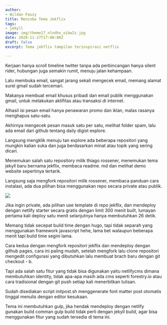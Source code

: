 ```yaml
---
author:
- Wildan Fauzy
title: Mencoba Tema Jekflix
tags:
- jekyll
image: img/theme17_nlndhx_oibw2z.jpg
date: 2020-11-27T17:00:00Z
draft: false
excerpt: Tema jekflix tampilan terinspirasi netflix

---
```

Kerjaan hanya scroll timeline twitter tanpa ada perbincangan hanya silent rider, hubungan juga semakin rumit, menuju jalan kehampaan.

Lalu membuka email, sangat jarang sekali mengecek email, memang alamat surel gmail sudah tercemari.

Makanya membuat email khusus pribadi dan email publik menggunakan gmail, untuk melakukan aktifitas atau transaksi di internet.

Alhasil isi pesan email hanya penawaran promo dan iklan, malas rasanya menghapus satu-satu.

Akhirnya mengecek pesan masuk satu per satu, melihat folder spam, lalu ada email dari github tentang daily digist explore.

Langsung mengklik menuju tan explore ada beberapa repositori yang mungkin kalian suka dan juga berdasarkan minat atau topik yang sering dicari.

Menemukan salah satu repository milik thiago rossener, menemukan tema jekyll baru bernama jekflix, membaca readme. md dan melihat demo website sepertinya tertarik.

Langsung saja mengfork repositori milik rossener, membaca panduan cara instalasi, ada dua pilihan bisa menggunakan repo secara private atau publik.

![](https://res.cloudinary.com/nadliw45/image/upload/v1606550351/jekflix-capa_vfhuzh_ij4ab2.png)

Jika ingin private, ada pilihan use template di repo jekflix, dan mendeploy dengan netlify starter secara gratis dengan limit 300 menit built, lumayan pertama kali deploy satu menit selanjutnya hanya membutuhkan 26 detik.

Memang tidak secepat build time dengan hugo, tapi tidak separah yang menggunakan framework javascript hehe, lama bet walaupun beberapa menit tapi build time segini lama.

Cara kedua dengan mengfork repositori jekflix dan mendeploy dengan github pages, cara ini paling mudah, setelah mengfork lalu clone repositori mengedit configurasi yang dibutuhkan lalu membuat brach baru dengan git checkout - b.

Tapi ada salah satu fitur yang tidak bisa digunakan yaitu netlifycms dimana membutuhkan identity, tidak apa-apa masih ada cms seperti forestry.io atau cara tradisional dengan git push setiap kali menerbitkan tulisan.

Sudah disediakan script initpost.sh menggenerate font matter post otomatis tinggal menulis dengan editor kesukaan.

Tema ini membutuhkan gulp, jika hendak mendeploy dengan netlify gunakan build comman gulp build tidak perli dengan jekyll build, agar bisa menggunakan fitur yang sudah tersedia di tema ini.